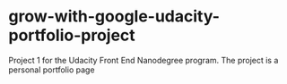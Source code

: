 # grow-with-google-udacity-portfolio-project
Project 1 for the Udacity Front End Nanodegree program. The project is a personal portfolio page
